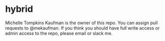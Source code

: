 # hybrid

Michelle Tompkins Kaufman is the owner of this repo. You can assign pull requests to @mekaufman. If you think you should have full write access or admin access to the repo, please email or slack me.

